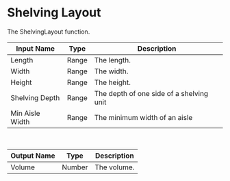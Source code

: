 
            
# Shelving Layout

The ShelvingLayout function.

|Input Name|Type|Description|
|---|---|---|
|Length|Range|The length.|
|Width|Range|The width.|
|Height|Range|The height.|
|Shelving Depth|Range|The depth of one side of a shelving unit|
|Min Aisle Width|Range|The minimum width of an aisle|


<br>

|Output Name|Type|Description|
|---|---|---|
|Volume|Number|The volume.|

